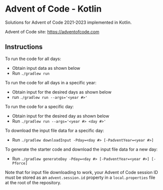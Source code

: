 # Advent of Code - Kotlin

Solutions for Advent of Code 2021-2023 implemented in Kotlin.

Advent of Code site: https://adventofcode.com

## Instructions

To run the code for all days:

- Obtain input data as shown below
- Run `./gradlew run`

To run the code for all days in a specific year:

- Obtain input for the desired days as shown below
- run `./gradlew run --args='<year #>'`

To run the code for a specific day:

- Obtain input for the desired day as shown below
- Run `./gradlew run --args='<year #> <day #>'`

To download the input file data for a specific day:

- Run `./gradlew downloadInput -Pday=<day #> [-PadventYear=<year #>]`

To generate the starter code and download the input file data for a new day:

- Run `./gradlew generateDay -Pday=<day #> [-PadventYear=<year #>] [-Pforce]`

Note that for input file downloading to work, your Advent of Code session ID must be stored
as an `advent.session.id` property in a `local.properties` file at the root of the repository.
